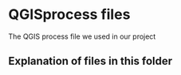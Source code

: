 # QGISprocess files

The QGIS process file we used in our project

## Explanation of files in this folder


